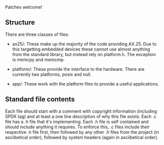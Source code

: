 
Patches welcome!

## Structure

There are three classes of files:
 - ax25/: These make up the majority of the code providing AX.25.
   Due to this targetting embedded devices these cannot use almost anything from
   the standard library, but instead rely on platform.h.  The exception is
   memcpy and memcmp.

 - platform/: These provide the interface to the hardware.  There are currently
   two platforms, posix and null.

 - app/: These work with the platform files to provide a useful applications.

## Standard file contents
Each file should start with a comment with copyright information (including SPDX
tag) and at least a one line description of why this file exists.
Each .c file has a .h file that it's implementing.  Each .h file is self
contained and should include anything it requires.  To enforce this, .c files
include their respective .h file first, then followed by any other .h files
from the project (in asciibetical order), followed by system headers (again in
asciibetical order).


